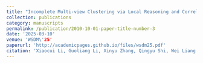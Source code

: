 ```yaml
---
title: "Incomplete Multi-view Clustering via Local Reasoning and Correlation Analysis"
collection: publications
category: manuscripts
permalink: /publication/2010-10-01-paper-title-number-3
date: '2025-03-10'
venue: 'WSDM\'25'
paperurl: 'http://academicpages.github.io/files/wsdm25.pdf'
citation: 'Xiaocui Li, Guoliang Li, Xinyu Zhang, Qingyu Shi, Wei Liang. In Proceedings of the 18th ACM International Conference on Web Search and Data Mining (WSDM \'25), Hannover, Germany.'
---
```



